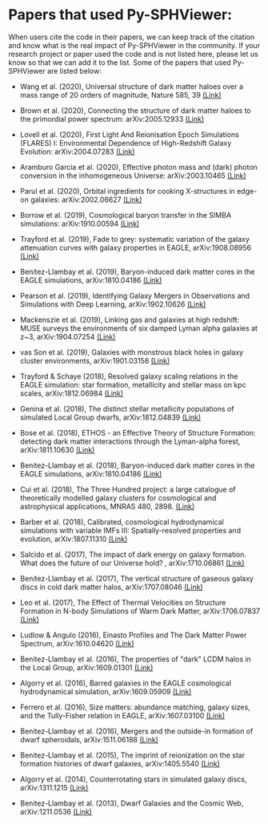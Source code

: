 # Papers that used Py-SPHViewer:

When users cite the code in their papers, we can keep track of the citation and know what is the real impact of Py-SPHViewer in the community. If your research project or paper used the code and is not listed here, please let us know so that we can add it to the list. Some of the papers that used Py-SPHViewer are listed below:

* Wang et al. (2020), Universal structure of dark matter haloes over a mass range of 20 orders of magnitude, Nature 585, 39 [(Link)](https://www.nature.com/articles/s41586-020-2642-9)

* Brown et al. (2020), Connecting the structure of dark matter haloes to the primordial power spectrum: arXiv:2005.12933 [(Link)](https://arxiv.org/abs/2005.12933)

* Lovell et al. (2020), First Light And Reionisation Epoch Simulations (FLARES) I: Environmental Dependence of High-Redshift Galaxy Evolution: arXiv:2004.07283 [(Link)](https://arxiv.org/abs/2004.07283)

* Aramburo Garcia et al. (2020), Effective photon mass and (dark) photon conversion in the inhomogeneous Universe: arXiv:2003.10465 [(Link)](https://arxiv.org/abs/2003.10465)

* Parul et al. (2020), Orbital ingredients for cooking X-structures in edge-on galaxies: arXiv:2002.06627 [(Link)](https://arxiv.org/abs/2002.06627)

* Borrow et al. (2019), Cosmological baryon transfer in the SIMBA simulations: arXiv:1910.00594 [(Link)](https://arxiv.org/abs/1910.00594)

* Trayford et al. (2019), Fade to grey: systematic variation of the galaxy
attenuation curves with galaxy properties in EAGLE, arXiv:1908.08956 [(Link)](https://arxiv.org/abs/1908.08956)

* Benitez-Llambay et al. (2019), Baryon-induced dark matter cores in the EAGLE simulations, arXiv:1810.04186 [(Link)](https://arxiv.org/abs/1810.04186)

* Pearson et al. (2019), Identifying Galaxy Mergers in Observations and Simulations with Deep Learning, arXiv:1902.10626 [(Link)](https://arxiv.org/abs/1902.10626)

* Mackenszie et al. (2019), Linking gas and galaxies at high redshift: MUSE surveys the environments of six damped Lyman alpha galaxies at z~3, arXiv:1904.07254 [(Link)](https://arxiv.org/abs/1904.07254)

* vas Son et al. (2019), Galaxies with monstrous black holes in galaxy cluster environments, arXiv:1901.03156 [(Link)](https://arxiv.org/abs/1901.03156)

* Trayford & Schaye (2018), Resolved galaxy scaling relations in the EAGLE simulation: star formation, metallicity and stellar mass on kpc scales, arXiv:1812.06984 [(Link)](https://arxiv.org/abs/1812.06984)

* Genina et al. (2018), The distinct stellar metallicity populations of simulated Local Group dwarfs, arXiv:1812.04839 [(Link)](https://arxiv.org/abs/1812.04839)

* Bose et al. (2018), ETHOS - an Effective Theory of Structure Formation: detecting dark matter interactions through the Lyman-alpha forest, arXiv:1811.10630 [(Link)](https://arxiv.org/abs/1811.10630)

* Benitez-Llambay et al. (2018), Baryon-induced dark matter cores in the EAGLE simulations, arXiv:1810.04186 [(Link)](https://arxiv.org/abs/1810.04186)

* Cui et al. (2018), The Three Hundred project: a large catalogue of theoretically modelled galaxy clusters for cosmological and astrophysical applications, MNRAS 480, 2898. [(Link)](https://academic.oup.com/mnras/article-abstract/480/3/2898/5066184?redirectedFrom=fulltext)

* Barber et al. (2018), Calibrated, cosmological hydrodynamical simulations with variable IMFs III: Spatially-resolved properties and evolution, arXiv:1807.11310 [(Link)](https://arxiv.org/abs/1807.11310)

* Salcido et al. (2017),  The impact of dark energy on galaxy formation. What does the future of our Universe hold? , arXiv:1710.06861 [(Link)](https://arxiv.org/abs/1710.06861)

* Benitez-Llambay et al. (2017), The vertical structure of gaseous galaxy discs in cold dark matter halos, arXiv:1707.08046  [(Link)](https://arxiv.org/abs/1707.08046)

* Leo et al. (2017), The Effect of Thermal Velocities on
Structure Formation in N-body Simulations of Warm Dark Matter, arXiv:1706.07837  [(Link)](https://arxiv.org/abs/1706.07837)

* Ludlow & Angulo (2016), Einasto Profiles and The Dark Matter Power Spectrum, arXiv:1610.04620  [(Link)](https://arxiv.org/pdf/1610.04620)

* Benitez-Llambay et al. (2016), The properties of "dark" LCDM halos in the Local Group, arXiv:1609.01301  [(Link)](https://arxiv.org/abs/1609.01301)

* Algorry et al. (2016), Barred galaxies in the EAGLE cosmological hydrodynamical simulation, arXiv:1609.05909  [(Link)](https://arxiv.org/pdf/1609.05909)

* Ferrero et al. (2016), Size matters: abundance matching, galaxy sizes, and the Tully-Fisher relation in EAGLE, arXiv:1607.03100  [(Link)](https://arxiv.org/pdf/1607.03100)

* Benitez-Llambay et al. (2016), Mergers and the outside-in formation of dwarf spheroidals, arXiv:1511.06188  [(Link)](https://arxiv.org/abs/1511.06188)

* Benitez-Llambay et al. (2015), The imprint of reionization on the star formation histories of dwarf galaxies, arXiv:1405.5540  [(Link)](https://arxiv.org/abs/1405.5540)

* Algorry et al. (2014), Counterrotating stars in simulated galaxy discs, arXiv:1311.1215  [(Link)](https://arxiv.org/pdf/1311.1215)

* Benitez-Llambay et al. (2013), Dwarf Galaxies and the Cosmic Web, arXiv:1211.0536  [(Link)](https://arxiv.org/abs/1211.0536)
